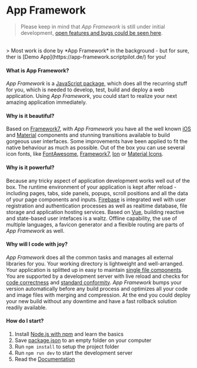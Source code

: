 # App Framework
> Please keep in mind that *App Framework* is still under initial development, [open features and bugs could be seen here](https://github.com/scriptPilot/app-framework/issues).

<br />
> Most work is done by *App Framework* in the background - but for sure, ther is [Demo App](https://app-framework.scriptpilot.de/) for you!

#### What is App Framework?
*App Framework* is a [JavaScript package](https://docs.npmjs.com/getting-started/what-is-npm), which does all the recurring stuff for you, which is needed to develop, test, build and deploy a web application. Using *App Framework*, you could start to realize your next amazing application immediately.

#### Why is it beautiful?
Based on [Framework7](http://framework7.io/), with *App Framework* you have all the well known [iOS](http://framework7.io/kitchen-sink-ios/) and [Material](http://framework7.io/kitchen-sink-material/) components and stunning transitions available to build gorgeous user interfaces. Some improvements have been applied to fit the native behaviour as much as possible. Out of the box you can use several icon fonts, like [FontAwesome](http://fontawesome.io/), [Framework7](http://framework7.io/icons/), [Ion](http://ionicons.com/) or [Material Icons](https://material.io/icons/).

#### Why is it powerful?
Because any tricky aspect of application development works well out of the box. The runtime environment of your application is kept after reload - including pages, tabs, side panels, popups, scroll positions and all the data of your page components and inputs. [Firebase](https://firebase.google.com/) is integrated well with user registration and authentication processes as well as realtime database, file storage and application hosting services. Based on [Vue](https://vuejs.org/), building reactive and state-based user intefaces is a waltz. Offline capability, the use of multiple languages, a favicon generator and a flexible routing are parts of *App Framework* as well.

#### Why will I code with joy?
*App Framework* does all the common tasks and manages all external libraries for you. Your working directory is lightweight and well-arranged. Your application is splitted up in easy to maintain [single file components](https://vuejs.org/v2/guide/single-file-components.html). You are supported by a development server with live reload and checks for [code correctness](http://eslint.org/) and [standard conformity](http://standardjs.com/). *App Framework* bumps your version automatically before any build process and optimizes all your code and image files with merging and compression. At the end you could deploy your new build without any downtime and have a fast rollback solution readily available.

#### How do I start?
1. Install [Node.js with npm](https://docs.npmjs.com/getting-started/what-is-npm) and learn the basics
2. Save [package.json](https://raw.githubusercontent.com/scriptPilot/app-framework/master/demo-app/package.json) to an empty folder on your computer
3. Run `npm install` to setup the project folder
4. Run `npm run dev` to start the development server
5. Read the [Documentation](DOCUMENTATION.md)
